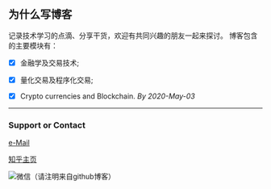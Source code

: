 ## 为什么写博客

记录技术学习的点滴、分享干货，欢迎有共同兴趣的朋友一起来探讨。
博客包含的主要模块有：
- [x] 金融学及交易技术;
- [x] 量化交易及程序化交易;
- [x] Crypto currencies and Blockchain.
*By 2020-May-03*




**********************
### Support or Contact
[e-Mail](lizehangsz@gmail.com)  

[知乎主页](https://www.zhihu.com/people/li-ze-hang)  

![微信（请注明来自github博客）](src)